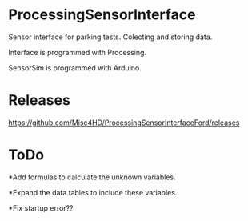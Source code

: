 # ProcessingSensorInterface
Sensor interface for parking tests. Colecting and storing data.

Interface is programmed with Processing.

SensorSim is programmed with Arduino.
# Releases
https://github.com/Misc4HD/ProcessingSensorInterfaceFord/releases
# ToDo
*Add formulas to calculate the unknown variables.

*Expand the data tables to include these variables.

*Fix startup error??
